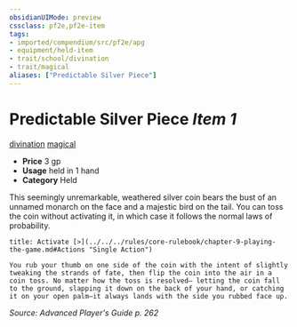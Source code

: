```yaml
---
obsidianUIMode: preview
cssclass: pf2e,pf2e-item
tags:
- imported/compendium/src/pf2e/apg
- equipment/held-item
- trait/school/divination
- trait/magical
aliases: ["Predictable Silver Piece"]
---
```

# Predictable Silver Piece *Item 1*  
[divination](divination.md)  [magical](magical.md)  

- **Price** 3 gp
- **Usage** held in 1 hand
- **Category** Held

This seemingly unremarkable, weathered silver coin bears the bust of an unnamed monarch on the face and a majestic bird on the tail. You can toss the coin without activating it, in which case it follows the normal laws of probability.

```ad-embed-ability
title: Activate [>](../../../rules/core-rulebook/chapter-9-playing-the-game.md#Actions "Single Action")

You rub your thumb on one side of the coin with the intent of slightly tweaking the strands of fate, then flip the coin into the air in a coin toss. No matter how the toss is resolved— letting the coin fall to the ground, slapping it down on the back of your hand, or catching it on your open palm—it always lands with the side you rubbed face up.
```

*Source: Advanced Player's Guide p. 262*
